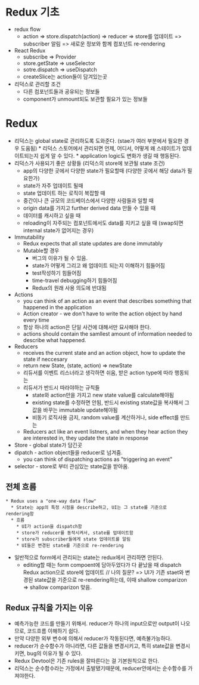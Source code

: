 # Redux 기초 

  * redux flow
    * action => store.dispatch(action) => reducer => store를 업데이트 => subscriber 알림 => 새로운 정보와 함께 컴포넌트 re-rendering
  * React Redux
    * subscribe => Provider
    * store.getState => useSelector
    * sotre.dispatch => useDispatch
    * createSlice는 action들이 담겨있는곳
  * 리덕스로 관리할 조건
    * 다른 컴포넌트들과 공유되는 정보들
    * component가 unmount되도 보관할 필요가 있는 정보들

# Redux

  *  리덕스는 global state로 관리하도록 도와준다. (stae가 여러 부분에서 필요한 경우 도움됨)
    * 리덕스 스토어에서 관리되면 언제, 어디서, 어떻게 왜 스테이트가 업데이트되는지 쉽게 알 수 있다.
    * application logic도 변화가 생길 때 행동된다.
  * 리덕스가 사용되기 좋은 상황들 (리덕스의 store에 보관될 state 조건)
    * app의 다양한 곳에서 다양한 state가 필요할때 (다양한 곳에서 해당 data가 필요한가)
    * state가 자주 업데이트 될때
    * state 업데이트 하는 로직이 복잡할 때
    * 중간이나 큰 규모의 코드베이스에서 다양한 사람들과 일할 때
    * origin data를 가지고 further derived data 만들 수 있을 때
    * 데이터를 캐시하고 싶을 때
    * reloading이 자주되는 컴포넌트에서도 data를 지키고 싶을 때 (swap되면 internal state가 없어지는 경우)
  * Immutability
    * Redux expects that all state updates are done immutably
    * Mutable할 경우
      * 버그의 이유가 될 수 있음.
      * state가 어떻게 그리고 왜 업데이트 되는지 이해하기 힘들어짐
      * test작성하기 힘들어짐
      * time-travel debugging하기 힘들어짐
      * Redux의 원래 사용 의도에 반대됨
  * Actions
    * you can think of an action as an event that describes something that happened in the application
    * Action creator - we don't have to write the action object by hand every time
    * 항상 하나의 action은 단일 사건에 대해서만 묘사해야 한다.
    * actions should contain the samllest amount of information needed to describe what happened.
  * Reducers
    * receives the current state and an action object, how to update the state if neccesary
    * return new State, (state, action) => newState
    * 리듀서를 이벤트 리스너라고 생각하면 쉬움, 받은 action type에 따라 행동되는
    * 리듀서가 반드시 따라야하는 규칙들
      * state와 action만을 가지고 new state value를 calculate해야됨
      * existing state를 수정하면 안됨, 반드시 existing state값을 복사해서 그 값을 바꾸는 immutable update해야됨
      * 비동기 로직사용 금지, random value를 계산하거나, side effect를 만드는
    * Reducers act like an event listners, and when they hear action they are interested in, they update the state in response
  * Store - global state가 담긴곳
  * dipatch - action object들을 reducer로 넘겨줌.
    * you can think of dispatching actions as "triggering an event"
  * selector - store로 부터 관심있는 state값을 받아옴.
  
  ## 전체 흐름
    * Redux uses a "one-way data flow"
      * State는 app의 특정 시점을 describe하고, UI는 그 state를 기준으로 rendering함
      * 흐름
        * UI가 action을 dispatch함
        * store가 reducer를 동작시켜서, state를 업데이트함
        * store가 subscriber들에게 state 업데이트를 알림
        * UI들은 변경된 state를 기준으로 re-rendering
  * 일반적으로 form에서 관리되는 state는 redux에서 관리하면 안된다.
    * editing할 때는 form compoent에 담아두었다가 다 끝났을 때 dispatch Redux action으로 store에 업데이트
// 나의 질문? => UI가 기존 staet와  변경된 state값을 기준으로 re-rendering하는데, 이때 shallow comparizon => shallow comparizon 맞음.

  ## Redux 규칙을 가지는 이유
  * 예측가능한 코드를 만들기 위해서. reducer가 하나의 input으로만 output이 나오므로, 코드흐름 이해하기 쉽다.
  * 만약 다양한 외부 변수에 의해서 reducer가 작동된다면, 예측불가능하다.
  * reducer가 순수함수가 아니라면, 다른 값들을 변경시키고, 특히 state값을 변경시키면, bug의 이유가 될 수 있다.
  * Redux Devtool은 기존 rules을 잘따른다는 걸 기본원칙으로 한다.
  * 리덕스는 순수함수라는 가정에서 출발됐기때문에, reducer안에서는 순수함수를 가져야한다.
